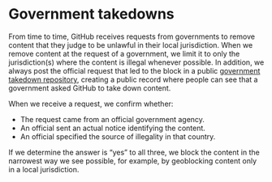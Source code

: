 # Government takedowns

From time to time, GitHub receives requests from governments to remove content that they judge to be unlawful in their local jurisdiction. When we remove content at the request of a government, we limit it to only the jurisdiction(s) where the content is illegal whenever possible. In addition, we always post the official request that led to the block in a public [government takedown repository](https://github.com/github/gov-takedowns), creating a public record where people can see that a government asked GitHub to take down content.

When we receive a request, we confirm whether:

- The request came from an official government agency.
- An official sent an actual notice identifying the content.
- An official specified the source of illegality in that country.

If we determine the answer is “yes” to all three, we block the content in the narrowest way we see possible, for example, by geoblocking content only in a local jurisdiction.
